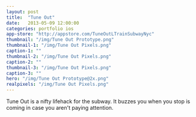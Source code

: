 ```yaml
---
layout: post
title:  "Tune Out"
date:   2013-05-09 12:00:00
categories: portfolio ios
app-store: "http://appstore.com/TuneOutLTrainSubwayNyc"
thumbnail: "/img/Tune Out Prototype.png"
thumbnail-1: "/img/Tune Out Pixels.png"
caption-1: ""
thumbnail-2: "/img/Tune Out Pixels.png"
caption-2: ""
thumbnail-3: "/img/Tune Out Pixels.png"
caption-3: ""
hero: "/img/Tune Out Prototype@2x.png"
realpixels: "/img/Tune Out Pixels.png"
---
```


Tune Out is a nifty lifehack for the subway. It buzzes you when you stop is coming in case you aren't paying attention.
